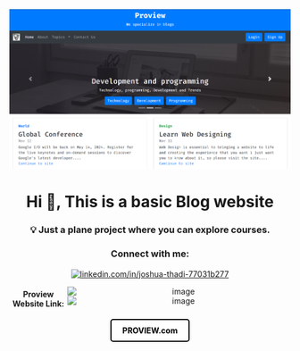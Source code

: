 <!-- MasterHead -->
<a href="https://JoshuaThadi.io">
    <img src="proview-img.png" alt="MasterHead">
</a>

<h1 align="center">Hi 👋, This is a basic Blog website</h1>
<h3 align="center">💡 Just a plane project where you can explore courses.</h3>

<h3 align="center">Connect with me:</h3>
<p align="center">
<a href="https://linkedin.com/in/linkedin.com/in/joshua-thadi-77031b277" target="blank"><img align="center" src="https://raw.githubusercontent.com/rahuldkjain/github-profile-readme-generator/master/src/images/icons/Social/linked-in-alt.svg" alt="linkedin.com/in/joshua-thadi-77031b277" height="30" width="40" /></a>
</p>

<div align="center">
<img align="right" alt="image" width="400" src="https://github.com/JoshuaThadi/Proview/blob/main/Screenshot%202024-08-11%20185903.png">

<img align="right" alt="image" width="400" src="https://github.com/JoshuaThadi/Proview/blob/main/Screenshot%202024-08-11%20185937.png">
</div>

<div align="center">
  <h4>Proview Website Link:</h4>
  <a href="https://joshuathadi.github.io/Proview/" style="
    display: inline-block;
    padding: 10px 20px;
    color: #000; /* Text color */
    background-color: #fff; /* Background color */
    border: 2px solid #000; /* Border color */
    border-radius: 5px; /* Rounded corners */
    text-decoration: none;
    font-weight: bold;
    text-align: center;
    transition: background-color 0.3s, color 0.3s;
">PROVIEW.com</a>
</div>
